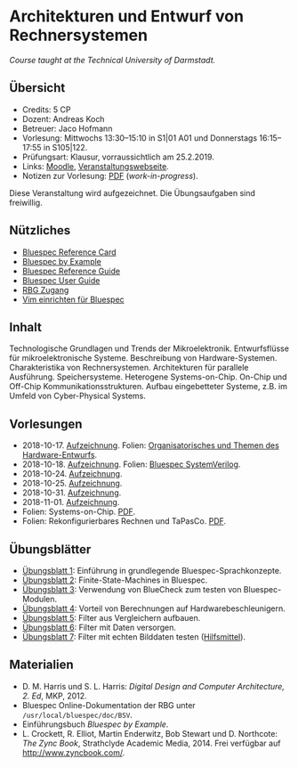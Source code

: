 # Architekturen und Entwurf von Rechnersystemen

*Course taught at the Technical University of Darmstadt.*

## Übersicht

*   Credits: 5 CP
*   Dozent: Andreas Koch
*   Betreuer: Jaco Hofmann
*   Vorlesung: Mittwochs 13:30–15:10 in S1|01 A01 und Donnerstags 16:15–17:55 in S105|122.
*   Prüfungsart: Klausur, vorraussichtlich am 25.2.2019.
*   Links: [Moodle](https://moodle.informatik.tu-darmstadt.de/course/view.php?id=476), [Veranstaltungswebseite](https://www.esa.informatik.tu-darmstadt.de/twiki/bin/view/Lectures/AERWS18De.html).
*   Notizen zur Vorlesung: [PDF](notizen.pdf) (*work-in-progress*).

Diese Veranstaltung wird aufgezeichnet. Die Übungsaufgaben sind freiwillig. 

## Nützliches

*   [Bluespec Reference Card](material/BSV_ref_card.pdf)
*   [Bluespec by Example](material/bsv_by_example.pdf)
*   [Bluespec Reference Guide](material/reference-guide.pdf)
*   [Bluespec User Guide](material/user-guide.pdf)
*   [RBG Zugang](tutorials/rbg.md)
*   [Vim einrichten für Bluespec](tutorials/vim.md)

## Inhalt

Technologische Grundlagen und Trends der Mikroelektronik. Entwurfsflüsse für mikroelektronische Systeme. Beschreibung von Hardware-Systemen. Charakteristika von Rechnersystemen. Architekturen für parallele Ausführung. Speichersysteme. Heterogene Systems-on-Chip. On-Chip und Off-Chip Kommunikationsstrukturen. Aufbau eingebetteter Systeme, z.B. im Umfeld von Cyber-Physical Systems.

## Vorlesungen

*   2018-10-17. [Aufzeichnung](http://www.esa.cs.tu-darmstadt.de/campus/AER-20181017.avi). Folien: [Organisatorisches und Themen des Hardware-Entwurfs](https://moodle.informatik.tu-darmstadt.de/mod/resource/view.php?id=16069).
*   2018-10-18. [Aufzeichnung](http://www.esa.cs.tu-darmstadt.de/campus/AER-20181018.avi). Folien: [Bluespec SystemVerilog](https://moodle.informatik.tu-darmstadt.de/mod/resource/view.php?id=16070).
*   2018-10-24. [Aufzeichnung](http://www.esa.cs.tu-darmstadt.de/campus/AER-20181024.mp4).
*   2018-10-25. [Aufzeichnung](http://www.esa.cs.tu-darmstadt.de/campus/AER-20181025.mp4).
*   2018-10-31. [Aufzeichnung](http://www.esa.cs.tu-darmstadt.de/campus/AER-20181031.mp4).
*   2018-11-01. [Aufzeichnung](http://www.esa.cs.tu-darmstadt.de/campus/AER-20181101.mp4).
*   Folien: Systems-on-Chip. [PDF](https://moodle.informatik.tu-darmstadt.de/mod/resource/view.php?id=16071).
*   Folien: Rekonfigurierbares Rechnen und TaPasCo. [PDF](https://moodle.informatik.tu-darmstadt.de/mod/resource/view.php?id=16072).

## Übungsblätter

*   [Übungsblatt 1](https://moodle.informatik.tu-darmstadt.de/mod/resource/view.php?id=16074): Einführung in grundlegende Bluespec-Sprachkonzepte.
*   [Übungsblatt 2](https://moodle.informatik.tu-darmstadt.de/mod/resource/view.php?id=16075): Finite-State-Machines in Bluespec.
*   [Übungsblatt 3](https://moodle.informatik.tu-darmstadt.de/mod/resource/view.php?id=16076): Verwendung von BlueCheck zum testen von Bluespec-Modulen.
*   [Übungsblatt 4](https://moodle.informatik.tu-darmstadt.de/mod/resource/view.php?id=16077): Vorteil von Berechnungen auf Hardwarebeschleunigern.
*   [Übungsblatt 5](https://moodle.informatik.tu-darmstadt.de/mod/resource/view.php?id=16078): Filter aus Vergleichern aufbauen.
*   [Übungsblatt 6](https://moodle.informatik.tu-darmstadt.de/mod/resource/view.php?id=16079): Filter mit Daten versorgen.
*   [Übungsblatt 7](https://moodle.informatik.tu-darmstadt.de/mod/resource/view.php?id=16080): Filter mit echten Bilddaten testen ([Hilfsmittel](https://moodle.informatik.tu-darmstadt.de/mod/resource/view.php?id=16081)).

## Materialien

*   D. M. Harris und S. L. Harris: *Digital Design and Computer Architecture, 2. Ed*, MKP, 2012.
*   Bluespec Online-Dokumentation der RBG unter `/usr/local/bluespec/doc/BSV`.
*   Einführungsbuch *Bluespec by Example*.
*   L. Crockett, R. Elliot, Martin Enderwitz, Bob Stewart und D. Northcote: *The Zync Book*, Strathclyde Academic Media, 2014. Frei verfügbar auf <http://www.zyncbook.com/>.
